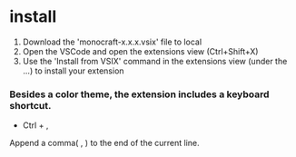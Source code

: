 # install
1. Download the 'monocraft-x.x.x.vsix' file to local
1. Open the VSCode and open the extensions view (Ctrl+Shift+X)
1. Use the 'Install from VSIX' command in the extensions view (under the ...) to install your extension

### Besides a color theme, the extension includes a keyboard shortcut.
* Ctrl + ,

Append a comma( , ) to the end of the current line.
